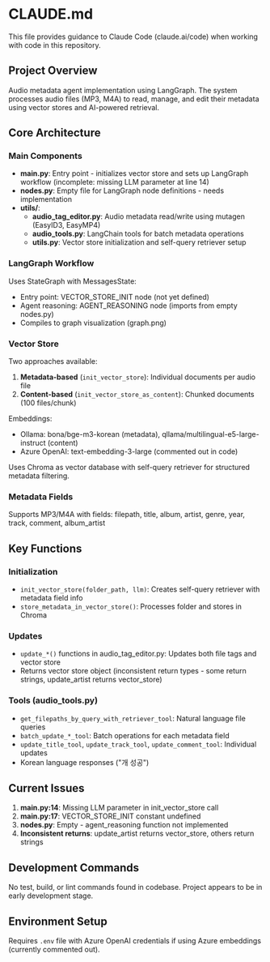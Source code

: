 # CLAUDE.md

This file provides guidance to Claude Code (claude.ai/code) when working with code in this repository.

## Project Overview

Audio metadata agent implementation using LangGraph. The system processes audio files (MP3, M4A) to read, manage, and edit their metadata using vector stores and AI-powered retrieval.

## Core Architecture

### Main Components

- **main.py**: Entry point - initializes vector store and sets up LangGraph workflow (incomplete: missing LLM parameter at line 14)
- **nodes.py**: Empty file for LangGraph node definitions - needs implementation
- **utils/**:
  - **audio_tag_editor.py**: Audio metadata read/write using mutagen (EasyID3, EasyMP4)
  - **audio_tools.py**: LangChain tools for batch metadata operations
  - **utils.py**: Vector store initialization and self-query retriever setup

### LangGraph Workflow

Uses StateGraph with MessagesState:
- Entry point: VECTOR_STORE_INIT node (not yet defined)
- Agent reasoning: AGENT_REASONING node (imports from empty nodes.py)
- Compiles to graph visualization (graph.png)

### Vector Store

Two approaches available:
1. **Metadata-based** (`init_vector_store`): Individual documents per audio file
2. **Content-based** (`init_vector_store_as_content`): Chunked documents (100 files/chunk)

Embeddings:
- Ollama: bona/bge-m3-korean (metadata), qllama/multilingual-e5-large-instruct (content)
- Azure OpenAI: text-embedding-3-large (commented out in code)

Uses Chroma as vector database with self-query retriever for structured metadata filtering.

### Metadata Fields

Supports MP3/M4A with fields: filepath, title, album, artist, genre, year, track, comment, album_artist

## Key Functions

### Initialization
- `init_vector_store(folder_path, llm)`: Creates self-query retriever with metadata field info
- `store_metadata_in_vector_store()`: Processes folder and stores in Chroma

### Updates
- `update_*()` functions in audio_tag_editor.py: Updates both file tags and vector store
- Returns vector store object (inconsistent return types - some return strings, update_artist returns vector_store)

### Tools (audio_tools.py)
- `get_filepaths_by_query_with_retriever_tool`: Natural language file queries
- `batch_update_*_tool`: Batch operations for each metadata field
- `update_title_tool`, `update_track_tool`, `update_comment_tool`: Individual updates
- Korean language responses ("개 성공")

## Current Issues

1. **main.py:14**: Missing LLM parameter in init_vector_store call
2. **main.py:17**: VECTOR_STORE_INIT constant undefined
3. **nodes.py**: Empty - agent_reasoning function not implemented
4. **Inconsistent returns**: update_artist returns vector_store, others return strings

## Development Commands

No test, build, or lint commands found in codebase. Project appears to be in early development stage.

## Environment Setup

Requires `.env` file with Azure OpenAI credentials if using Azure embeddings (currently commented out).